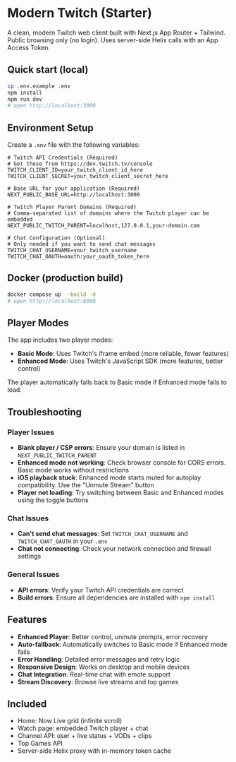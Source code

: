 # Modern Twitch (Starter)

A clean, modern Twitch web client built with Next.js App Router + Tailwind. Public browsing only (no login). Uses server-side Helix calls with an App Access Token.

## Quick start (local)
```bash
cp .env.example .env
npm install
npm run dev
# open http://localhost:3000
```

## Environment Setup

Create a `.env` file with the following variables:

```env
# Twitch API Credentials (Required)
# Get these from https://dev.twitch.tv/console
TWITCH_CLIENT_ID=your_twitch_client_id_here
TWITCH_CLIENT_SECRET=your_twitch_client_secret_here

# Base URL for your application (Required)
NEXT_PUBLIC_BASE_URL=http://localhost:3000

# Twitch Player Parent Domains (Required)
# Comma-separated list of domains where the Twitch player can be embedded
NEXT_PUBLIC_TWITCH_PARENT=localhost,127.0.0.1,your-domain.com

# Chat Configuration (Optional)
# Only needed if you want to send chat messages
TWITCH_CHAT_USERNAME=your_twitch_username
TWITCH_CHAT_OAUTH=oauth:your_oauth_token_here
```

## Docker (production build)
```bash
docker compose up --build -d
# open http://localhost:8080
```

## Player Modes

The app includes two player modes:

- **Basic Mode**: Uses Twitch's iframe embed (more reliable, fewer features)
- **Enhanced Mode**: Uses Twitch's JavaScript SDK (more features, better control)

The player automatically falls back to Basic mode if Enhanced mode fails to load.

## Troubleshooting

### Player Issues
- **Blank player / CSP errors**: Ensure your domain is listed in `NEXT_PUBLIC_TWITCH_PARENT`
- **Enhanced mode not working**: Check browser console for CORS errors. Basic mode works without restrictions
- **iOS playback stuck**: Enhanced mode starts muted for autoplay compatibility. Use the "Unmute Stream" button
- **Player not loading**: Try switching between Basic and Enhanced modes using the toggle buttons

### Chat Issues
- **Can't send chat messages**: Set `TWITCH_CHAT_USERNAME` and `TWITCH_CHAT_OAUTH` in your `.env`
- **Chat not connecting**: Check your network connection and firewall settings

### General Issues
- **API errors**: Verify your Twitch API credentials are correct
- **Build errors**: Ensure all dependencies are installed with `npm install`

## Features

- **Enhanced Player**: Better control, unmute prompts, error recovery
- **Auto-fallback**: Automatically switches to Basic mode if Enhanced mode fails
- **Error Handling**: Detailed error messages and retry logic
- **Responsive Design**: Works on desktop and mobile devices
- **Chat Integration**: Real-time chat with emote support
- **Stream Discovery**: Browse live streams and top games

## Included
- Home: Now Live grid (infinite scroll)
- Watch page: embedded Twitch player + chat
- Channel API: user + live status + VODs + clips
- Top Games API
- Server-side Helix proxy with in-memory token cache
